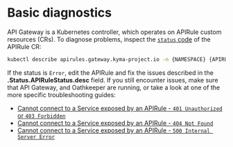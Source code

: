 # Basic diagnostics

API Gateway is a Kubernetes controller, which operates on APIRule custom resources (CRs). To diagnose problems, inspect the [`status` code](../../custom-resources/apirule/04-10-apirule-custom-resource.md) of the APIRule CR:

   ```bash
   kubectl describe apirules.gateway.kyma-project.io -n {NAMESPACE} {APIRULE_NAME}
   ```

If the status is `Error`, edit the APIRule and fix the issues described in the **.Status.APIRuleStatus.desc** field. If you still encounter issues, make sure that API Gateway, and Oathkeeper are running, or take a look at one of the more specific troubleshooting guides:

- [Cannot connect to a Service exposed by an APIRule - `401 Unauthorized` or `403 Forbidden`](./03-01-401-unauthorized-403-forbidden.md)
- [Cannot connect to a Service exposed by an APIRule - `404 Not Found`](./03-02-404-not-found.md)
- [Cannot connect to a Service exposed by an APIRule - `500 Internal Server Error`](./03-03-500-server-error.md)